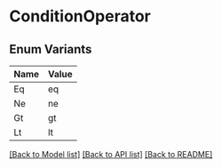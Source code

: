 # ConditionOperator

## Enum Variants

| Name | Value |
|---- | -----|
| Eq | eq |
| Ne | ne |
| Gt | gt |
| Lt | lt |


[[Back to Model list]](../README.md#documentation-for-models) [[Back to API list]](../README.md#documentation-for-api-endpoints) [[Back to README]](../README.md)


